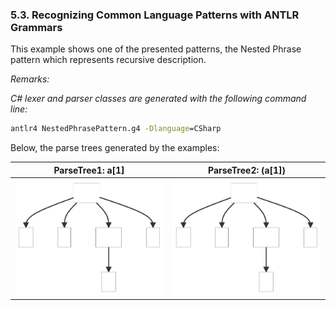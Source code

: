 ﻿### 5.3. Recognizing Common Language Patterns with ANTLR Grammars

This example shows one of the presented patterns, the Nested Phrase pattern which represents recursive description.

_Remarks:_

_C# lexer and parser classes are generated with the following command line:_

```bat
antlr4 NestedPhrasePattern.g4 -Dlanguage=CSharp
```

Below, the parse trees generated by the examples:

| ParseTree1: a[1] | ParseTree2: (a[1]) |
| ---------------- | ------------------ |
| ![ParseTree1](.resources/ParseTree1.svg "ParseTree1") | ![ParseTree2](.resources/ParseTree1.svg "ParseTree2") |
